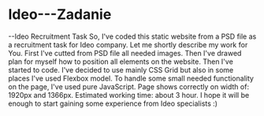 # Ideo---Zadanie 
--Ideo Recruitment Task
So, I've coded this static website from a PSD file as a recruitment task for Ideo company. Let me shortly describe my work for You. 
First I've cutted from PSD file all needed images. Then I've drawed plan for myself how to position all elements on the website. 
Then I've started to code. I've decided to use mainly CSS Grid but also in some places I've used Flexbox model. To handle 
some small needed functionality on the page, I've used pure JavaScript. 
Page shows correctly on width of: 1920px and 1366px. 
Estimated working time: about 3 hour. 
I hope it will be enough to start gaining some experience from Ideo specialists :) 
